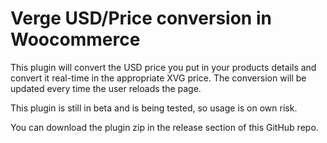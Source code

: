 # Verge USD/Price conversion in Woocommerce
This plugin will convert the USD price you put in your products details and convert it real-time in the appropriate XVG price. The conversion will be updated every time the user reloads the page.

This plugin is still in beta and is being tested, so usage is on own risk.

You can download the plugin zip in the release section of this GitHub repo.
